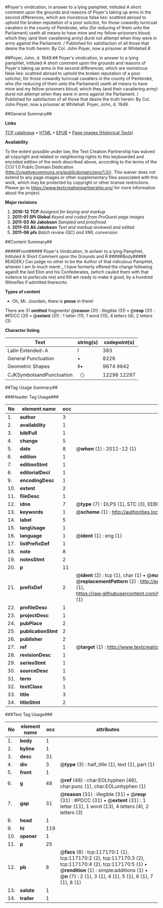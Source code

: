 #Poyer's vindication, in answer to a lying pamphlet, intituled A short comment upon the grounds and reasons of Poyer's taking up arms in the second differences, which are monstrous false lies: scattred abroad to uphold the broken reputation of a poor solicitor, for those cowardly turncoat cavaliers in the county of Pembroke, who (for reducing of them unto the Parliament) useth all means to have mine and my fellow-prisoners bloud; which they (and their cavaliering army) durst not attempt when they were in arms against the Parliament. / Published for satisfaction of all those that desire the truth herein: By Col. John Poyer, now a prisoner at Whitehall.#

##Poyer, John, d. 1649.##
Poyer's vindication, in answer to a lying pamphlet, intituled A short comment upon the grounds and reasons of Poyer's taking up arms in the second differences, which are monstrous false lies: scattred abroad to uphold the broken reputation of a poor solicitor, for those cowardly turncoat cavaliers in the county of Pembroke, who (for reducing of them unto the Parliament) useth all means to have mine and my fellow-prisoners bloud; which they (and their cavaliering army) durst not attempt when they were in arms against the Parliament. / Published for satisfaction of all those that desire the truth herein: By Col. John Poyer, now a prisoner at Whitehall.
Poyer, John, d. 1649.

##General Summary##

**Links**

[TCP catalogue](http://www.ota.ox.ac.uk/tcp/)  • 
[HTML](http://tei.it.ox.ac.uk/tcp/Texts-HTML/free/A90/A90914.html)  • 
[EPUB](http://tei.it.ox.ac.uk/tcp/Texts-EPUB/free/A90/A90914.epub) • 
[Page images (Historical Texts)](https://historicaltexts.jisc.ac.uk/eebo-99864937e)

**Availability**

To the extent possible under law, the Text Creation Partnership has waived all copyright and related or neighboring rights to this keyboarded and encoded edition of the work described above, according to the terms of the CC0 1.0 Public Domain Dedication (http://creativecommons.org/publicdomain/zero/1.0/). This waiver does not extend to any page images or other supplementary files associated with this work, which may be protected by copyright or other license restrictions. Please go to https://www.textcreationpartnership.org/ for more information about the project.

**Major revisions**

1. __2010-12__ __TCP__ *Assigned for keying and markup*
1. __2011-01__ __SPi Global__ *Keyed and coded from ProQuest page images*
1. __2011-03__ __Ali Jakobson__ *Sampled and proofread*
1. __2011-03__ __Ali Jakobson__ *Text and markup reviewed and edited*
1. __2011-06__ __pfs__ *Batch review (QC) and XML conversion*

##Content Summary##

#####Front#####
Poyer's Vindication, In anſwer to a lying Pamphlet, Intituled A Short Comment upon the Grounds and R
#####Body#####
READER,I Can judge no other to be the Author of that ridiculous Pamphlet, wherein I am ſo much menti
    _ I have formerly offered the charge following againſt the ſaid Eliot and his Confederates, (which cauſed them with that violence to perſecute me) and ſtill am ready to make it good, by a hundred Witneſſes if admitted thereunto.

**Types of content**

  * Oh, Mr. Jourdain, there is **prose** in there!

There are 31 **omitted** fragments! 
 @__reason__ (31) : illegible (31)  •  @__resp__ (31) : #PDCC (31)  •  @__extent__ (31) : 1 letter (11), 1 word (13), 4 letters (4), 2 letters (3)

**Character listing**


|Text|string(s)|codepoint(s)|
|---|---|---|
|Latin Extended-A|ſ|383|
|General Punctuation|•|8226|
|Geometric Shapes|◊▪|9674 9642|
|CJKSymbolsandPunctuation|〈〉|12296 12297|

##Tag Usage Summary##

###Header Tag Usage###

|No|element name|occ|attributes|
|---|---|---|---|
|1.|__author__|3||
|2.|__availability__|1||
|3.|__biblFull__|1||
|4.|__change__|5||
|5.|__date__|8| @__when__ (1) : 2011-12 (1)|
|6.|__edition__|1||
|7.|__editionStmt__|1||
|8.|__editorialDecl__|1||
|9.|__encodingDesc__|1||
|10.|__extent__|2||
|11.|__fileDesc__|1||
|12.|__idno__|7| @__type__ (7) : DLPS (1), STC (3), EEBO-CITATION (1), PROQUEST (1), VID (1)|
|13.|__keywords__|1| @__scheme__ (1) : http://authorities.loc.gov/ (1)|
|14.|__label__|5||
|15.|__langUsage__|1||
|16.|__language__|1| @__ident__ (1) : eng (1)|
|17.|__listPrefixDef__|1||
|18.|__note__|8||
|19.|__notesStmt__|2||
|20.|__p__|11||
|21.|__prefixDef__|2| @__ident__ (2) : tcp (1), char (1)  •  @__matchPattern__ (2) : ([0-9\-]+):([0-9IVX]+) (1), (.+) (1)  •  @__replacementPattern__ (2) : http://eebo.chadwyck.com/downloadtiff?vid=$1&page=$2 (1), https://raw.githubusercontent.com/textcreationpartnership/Texts/master/tcpchars.xml#$1 (1)|
|22.|__profileDesc__|1||
|23.|__projectDesc__|1||
|24.|__pubPlace__|2||
|25.|__publicationStmt__|2||
|26.|__publisher__|2||
|27.|__ref__|1| @__target__ (1) : http://www.textcreationpartnership.org/docs/. (1)|
|28.|__revisionDesc__|1||
|29.|__seriesStmt__|1||
|30.|__sourceDesc__|1||
|31.|__term__|5||
|32.|__textClass__|1||
|33.|__title__|3||
|34.|__titleStmt__|2||


###Text Tag Usage###

|No|element name|occ|attributes|
|---|---|---|---|
|1.|__body__|1||
|2.|__byline__|1||
|3.|__desc__|31||
|4.|__div__|3| @__type__ (3) : half_title (1), text (1), part (1)|
|5.|__front__|1||
|6.|__g__|48| @__ref__ (48) : char:EOLhyphen (46), char:punc (1), char:EOLunhyphen (1)|
|7.|__gap__|31| @__reason__ (31) : illegible (31)  •  @__resp__ (31) : #PDCC (31)  •  @__extent__ (31) : 1 letter (11), 1 word (13), 4 letters (4), 2 letters (3)|
|8.|__head__|1||
|9.|__hi__|119||
|10.|__opener__|1||
|11.|__p__|25||
|12.|__pb__|8| @__facs__ (8) : tcp:117170:1 (1), tcp:117170:2 (2), tcp:117170:3 (2), tcp:117170:4 (2), tcp:117170:5 (1)  •  @__rendition__ (1) : simple:additions (1)  •  @__n__ (7) : 2 (1), 3 (1), 4 (1), 5 (1), 6 (1), 7 (1), 8 (1)|
|13.|__salute__|1||
|14.|__trailer__|1||
